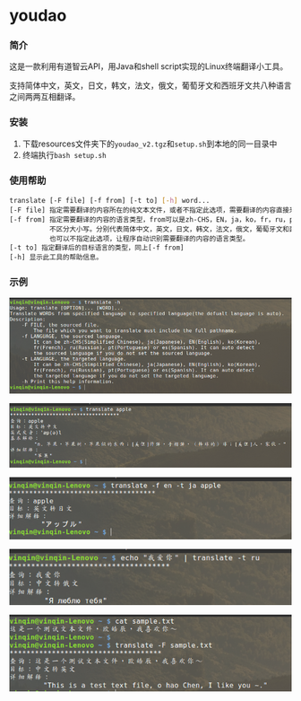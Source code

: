 # youdao

### 简介

这是一款利用有道智云API，用Java和shell script实现的Linux终端翻译小工具。

支持简体中文，英文，日文，韩文，法文，俄文，葡萄牙文和西班牙文共八种语言之间两两互相翻译。

### 安装

1. 下载resources文件夹下的`youdao_v2.tgz`和`setup.sh`到本地的同一目录中
2. 终端执行`bash setup.sh`

### 使用帮助

```bash
translate [-F file] [-f from] [-t to] [-h] word...
[-F file] 指定需要翻译的内容所在的纯文本文件，或者不指定此选项，需要翻译的内容直接来自于参数word
[-f from] 指定需要翻译的内容的语言类型，from可以是zh-CHS，EN，ja，ko，fr，ru，pt，es。
		  不区分大小写。分别代表简体中文，英文，日文，韩文，法文，俄文，葡萄牙文和西班牙。
		  也可以不指定此选项，让程序自动识别需要翻译的内容的语言类型。
[-t to] 指定翻译后的目标语言的类型，同上[-f from]
[-h] 显示此工具的帮助信息。
```

### 示例

![示例1](resources/sample-pic/sample6.png)

![示例2](resources/sample-pic/sample1.png)

![示例3](resources/sample-pic/sample2.png)

![示例4](resources/sample-pic/sample3.png)

![示例5](resources/sample-pic/sample5.png)